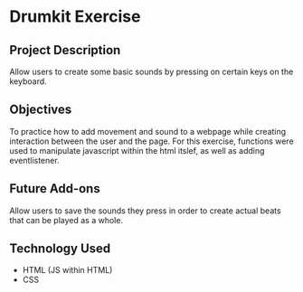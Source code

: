 # Drumkit Exercise
## Project Description
Allow users to create some basic sounds by pressing on certain keys on the keyboard. 

## Objectives
To practice how to add movement and sound to a webpage while creating interaction between the user and the page.
For this exercise, functions were used to manipulate javascript within the html itslef, as well as adding eventlistener.

## Future Add-ons
Allow users to save the sounds they press in order to create actual beats that can be played as a whole.


## Technology Used
- HTML (JS within HTML)
- CSS
